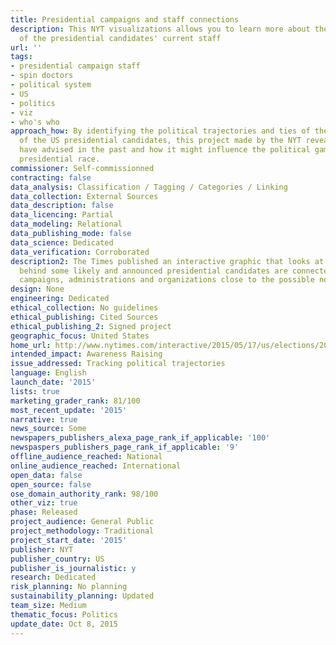```yaml
---
title: Presidential campaigns and staff connections
description: This NYT visualizations allows you to learn more about the work trajectory
  of the presidential candidates' current staff
url: ''
tags:
- presidential campaign staff
- spin doctors
- political system
- US
- politics
- viz
- who's who
approach_how: By identifying the political trajectories and ties of the team members
  of the US presidential candidates, this project made by the NYT reveals who they
  have advised in the past and how it might influence the political game for the next
  presidential race.
commissioner: Self-commissionned
contracting: false
data_analysis: Classification / Tagging / Categories / Linking
data_collection: External Sources
data_description: false
data_licencing: Partial
data_modeling: Relational
data_publishing_mode: false
data_science: Dedicated
data_verification: Corroborated
description2: The Times published an interactive graphic that looks at how the teams
  behind some likely and announced presidential candidates are connected to previous
  campaigns, administrations and organizations close to the possible nominees.
design: None
engineering: Dedicated
ethical_collection: No guidelines
ethical_publishing: Cited Sources
ethical_publishing_2: Signed project
geographic_focus: United States
home_url: http://www.nytimes.com/interactive/2015/05/17/us/elections/2016-presidential-campaigns-staff-connections-clinton-bush-cruz-paul-rubio-walker.html
intended_impact: Awareness Raising
issue_addressed: Tracking political trajectories
language: English
launch_date: '2015'
lists: true
marketing_grader_rank: 81/100
most_recent_update: '2015'
narrative: true
news_source: Some
newspapers_publishers_alexa_page_rank_if_applicable: '100'
newspaspers_publishers_page_rank_if_applicable: '9'
offline_audience_reached: National
online_audience_reached: International
open_data: false
open_source: false
ose_domain_authority_rank: 98/100
other_viz: true
phase: Released
project_audience: General Public
project_methodology: Traditional
project_start_date: '2015'
publisher: NYT
publisher_country: US
publisher_is_journalistic: y
research: Dedicated
risk_planning: No planning
sustainability_planning: Updated
team_size: Medium
thematic_focus: Politics
update_date: Oct 8, 2015
---
```

